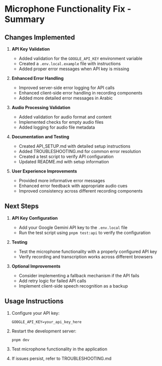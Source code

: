 # Microphone Functionality Fix - Summary

## Changes Implemented

1. **API Key Validation**

   - Added validation for the `GOOGLE_API_KEY` environment variable
   - Created a `.env.local.example` file with instructions
   - Added proper error messages when API key is missing

2. **Enhanced Error Handling**

   - Improved server-side error logging for API calls
   - Enhanced client-side error handling in recording components
   - Added more detailed error messages in Arabic

3. **Audio Processing Validation**

   - Added validation for audio format and content
   - Implemented checks for empty audio files
   - Added logging for audio file metadata

4. **Documentation and Testing**

   - Created API_SETUP.md with detailed setup instructions
   - Added TROUBLESHOOTING.md for common error resolution
   - Created a test script to verify API configuration
   - Updated README.md with setup information

5. **User Experience Improvements**
   - Provided more informative error messages
   - Enhanced error feedback with appropriate audio cues
   - Improved consistency across different recording components

## Next Steps

1. **API Key Configuration**

   - Add your Google Gemini API key to the `.env.local` file
   - Run the test script using `pnpm test:api` to verify the configuration

2. **Testing**

   - Test the microphone functionality with a properly configured API key
   - Verify recording and transcription works across different browsers

3. **Optional Improvements**
   - Consider implementing a fallback mechanism if the API fails
   - Add retry logic for failed API calls
   - Implement client-side speech recognition as a backup

## Usage Instructions

1. Configure your API key:

   ```
   GOOGLE_API_KEY=your_api_key_here
   ```

2. Restart the development server:

   ```
   pnpm dev
   ```

3. Test microphone functionality in the application

4. If issues persist, refer to TROUBLESHOOTING.md
